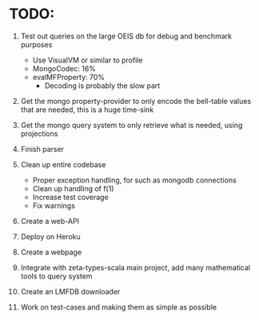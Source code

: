 
# TODO:

1. Test out queries on the large OEIS db for debug and benchmark purposes
    - Use VisualVM or similar to profile
    - MongoCodec: 16%
    - evalMFProperty: 70%
        - Decoding is probably the slow part

2. Get the mongo property-provider to only encode the bell-table values that are needed, this is a huge time-sink

3. Get the mongo query system to only retrieve what is needed, using projections

4. Finish parser

5. Clean up entire codebase
    - Proper exception handling, for such as mongodb connections
    - Clean up handling of f(1)
    - Increase test coverage
    - Fix warnings

6. Create a web-API

7. Deploy on Heroku

8. Create a webpage

9. Integrate with zeta-types-scala main project, add many mathematical tools to query system

10. Create an LMFDB downloader

11. Work on test-cases and making them as simple as possible

